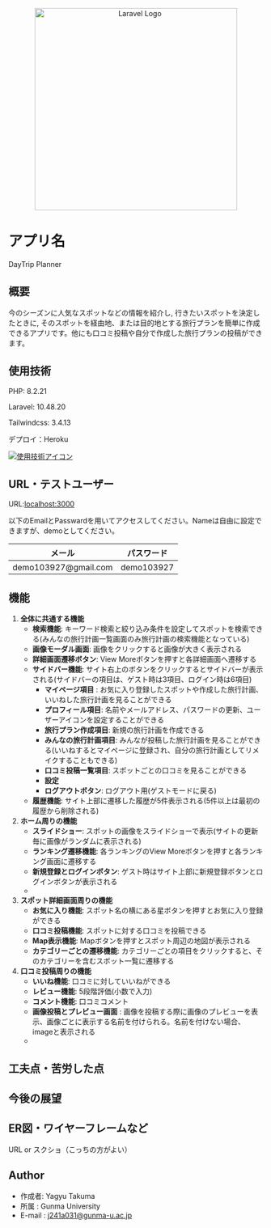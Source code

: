 <p align="center"><a href="https://laravel.com" target="_blank"><img src="https://raw.githubusercontent.com/laravel/art/master/logo-lockup/5%20SVG/2%20CMYK/1%20Full%20Color/laravel-logolockup-cmyk-red.svg" width="400" alt="Laravel Logo"></a></p>

# アプリ名

DayTrip Planner

## 概要

今のシーズンに人気なスポットなどの情報を紹介し, 行きたいスポットを決定したときに, そのスポットを経由地、または目的地とする旅行プランを簡単に作成できるアプリです。他にも口コミ投稿や自分で作成した旅行プランの投稿ができます。

## 使用技術

PHP: 8.2.21

Laravel: 10.48.20

Tailwindcss: 3.4.13

デプロイ：Heroku

[![使用技術アイコン](https://skillicons.dev/icons?i=php,laravel,tailwind,heroku)](https://skillicons.dev)

## URL・テストユーザー

URL:[localhost:3000](https://oneday-trip-8e0ed0b84bcb.herokuapp.com/)

以下のEmailとPasswardを用いてアクセスしてください。Nameは自由に設定できますが、demoとしてください。
<markdown-accessiblity-table data-catalyst=""><table>
<thead>
<tr>
<th><font style="vertical-align: inherit;"><font style="vertical-align: inherit;">メール</font></font></th>
<th><font style="vertical-align: inherit;"><font style="vertical-align: inherit;">パスワード</font></font></th>
</tr>
</thead>
<tbody>
<tr>
<td><font style="vertical-align: inherit;"><font style="vertical-align: inherit;">demo103927@gmail.com</font></font></a></td>
<td><font style="vertical-align: inherit;"><font style="vertical-align: inherit;">demo103927</font></font></td>
</tr>
</tbody>
</table></markdown-accessiblity-table>

## 機能
1. **全体に共通する機能**
   - **検索機能**: キーワード検索と絞り込み条件を設定してスポットを検索できる(みんなの旅行計画一覧画面のみ旅行計画の検索機能となっている)
   - **画像モーダル画面**: 画像をクリックすると画像が大きく表示される
   - **詳細画面遷移ボタン**: View Moreボタンを押すと各詳細画面へ遷移する
   - **サイドバー機能**: サイト右上のボタンをクリックするとサイドバーが表示される(サイドバーの項目は、ゲスト時は3項目、ログイン時は6項目)
     - **マイページ項目** : お気に入り登録したスポットや作成した旅行計画、いいねした旅行計画を見ることができる
     - **プロフィール項目**: 名前やメールアドレス、パスワードの更新、ユーザーアイコンを設定することができる
     - **旅行プラン作成項目**: 新規の旅行計画を作成できる
     - **みんなの旅行計画項目**: みんなが投稿した旅行計画を見ることができる(いいねするとマイページに登録され、自分の旅行計画としてリメイクすることもできる)
     - **口コミ投稿一覧項目**: スポットごとの口コミを見ることができる
     - **設定**
     - **ログアウトボタン**: ログアウト用(ゲストモードに戻る)
   - **履歴機能**: サイト上部に遷移した履歴が5件表示される(5件以上は最初の履歴から削除される)
2. **ホーム周りの機能**
   - **スライドショー**: スポットの画像をスライドショーで表示(サイトの更新毎に画像がランダムに表示される)
   - **ランキング遷移機能**: 各ランキングのView Moreボタンを押すと各ランキング画面に遷移する
   - **新規登録とログインボタン**: ゲスト時はサイト上部に新規登録ボタンとログインボタンが表示される
   - 
3. **スポット詳細画面周りの機能**
   - **お気に入り機能**: スポット名の横にある星ボタンを押すとお気に入り登録ができる
   - **口コミ投稿機能**: スポットに対する口コミを投稿できる
   - **Map表示機能**: Mapボタンを押すとスポット周辺の地図が表示される
   - **カテゴリーごとの遷移機能**: カテゴリーごとの項目をクリックすると、そのカテゴリーを含むスポット一覧に遷移する 
4. **口コミ投稿周りの機能**
    - **いいね機能**: 口コミに対していいねができる
    - **レビュー機能**: 5段階評価(小数で入力)
    - **コメント機能**: 口コミコメント
    - **画像投稿とプレビュー画面** : 画像を投稿する際に画像のプレビューを表示、画像ごとに表示する名前を付けられる。名前を付けない場合、imageと表示される
    - 
## 工夫点・苦労した点


## 今後の展望

## ER図・ワイヤーフレームなど
URL or スクショ（こっちの方がよい）

## Author

* 作成者: Yagyu Takuma
* 所属 : Gunma University
* E-mail : j241a031@gunma-u.ac.jp
